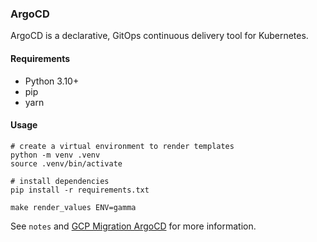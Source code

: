 ### ArgoCD

ArgoCD is a declarative, GitOps continuous delivery tool for Kubernetes. 

#### Requirements

- Python 3.10+
- pip
- yarn

#### Usage

```
# create a virtual environment to render templates
python -m venv .venv
source .venv/bin/activate

# install dependencies
pip install -r requirements.txt

make render_values ENV=gamma
```

See `notes` and [GCP Migration ArgoCD](https://www.notion.so/herenottherelabs/GCP-Migration-ArgoCD-1ac3562b1f4e80bba28df6bf2a95e3d4) for more information.
